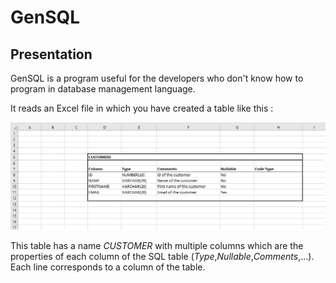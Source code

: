 # GenSQL

## Presentation

GenSQL is a program useful for the developers who don't know how to program in database management language.

It reads an Excel file in which you have created a table like this :

![](https://github.com/Maomas/GenSQL/raw/master/assets/table.JPG)

This table has a name *CUSTOMER* with multiple columns which are the properties of each column of the SQL table (*Type*,*Nullable*,*Comments*,...).
Each line corresponds to a column of the table.









